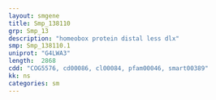 ```yaml
---
layout: smgene
title: Smp_138110
grp: Smp_13
description: "homeobox protein distal less dlx"
smp: Smp_138110.1
uniprot: "G4LWA3"
length:  2868
cdd: "COG5576, cd00086, cl00084, pfam00046, smart00389"
kk: ns
categories: sm
---
```

